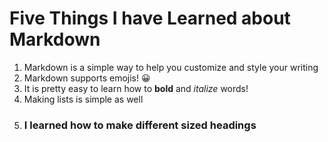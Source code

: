 # Five Things I have Learned about Markdown

1. Markdown is a simple way to help you customize and style your writing
1. Markdown supports emojis! :grinning:
1. It is pretty easy to learn how to **bold** and *italize* words!
1. Making lists is simple as well
1. ### I learned how to make different sized headings

